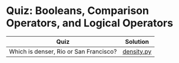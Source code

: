 # Quiz: Booleans, Comparison Operators, and Logical Operators

| Quiz | Solution |
| --- | --- |
| Which is denser, Rio or San Francisco? | [density.py](https://github.com/andreyyohanes/Udacity-Introduction-to-Python-Programming/blob/main/01%20Data%20Types%20and%20Operators/03%20Quiz%20Booleans%2C%20Comparison%20Operators%2C%20and%20Logical%20Operators/density.py) |
